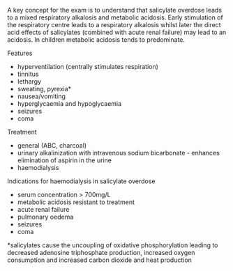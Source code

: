 A key concept for the exam is to understand that salicylate overdose leads to a mixed respiratory alkalosis and metabolic acidosis. Early stimulation of the respiratory centre leads to a respiratory alkalosis whilst later the direct acid effects of salicylates (combined with acute renal failure) may lead to an acidosis. In children metabolic acidosis tends to predominate.  
  
Features  
* hyperventilation (centrally stimulates respiration)
* tinnitus
* lethargy
* sweating, pyrexia\*
* nausea/vomiting
* hyperglycaemia and hypoglycaemia
* seizures
* coma

  
Treatment  
* general (ABC, charcoal)
* urinary alkalinization with intravenous sodium bicarbonate \- enhances elimination of aspirin in the urine
* haemodialysis

  
Indications for haemodialysis in salicylate overdose  
* serum concentration \> 700mg/L
* metabolic acidosis resistant to treatment
* acute renal failure
* pulmonary oedema
* seizures
* coma

  
\*salicylates cause the uncoupling of oxidative phosphorylation leading to decreased adenosine triphosphate production, increased oxygen consumption and increased carbon dioxide and heat production